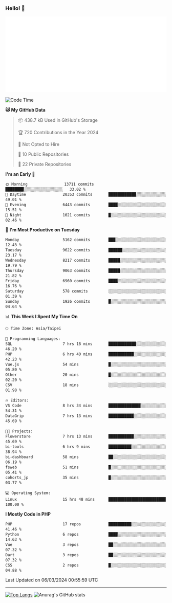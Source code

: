 ### Hello! 👋

![Metrics](/metrics.classic.svg)

<!--START_SECTION:waka-->
![Code Time](http://img.shields.io/badge/Code%20Time-1%2C224%20hrs%2049%20mins-blue)

**🐱 My GitHub Data** 

> 📦 438.7 kB Used in GitHub's Storage 
 > 
> 🏆 720 Contributions in the Year 2024
 > 
> 🚫 Not Opted to Hire
 > 
> 📜 10 Public Repositories 
 > 
> 🔑 22 Private Repositories 
 > 
**I'm an Early 🐤** 

```text
🌞 Morning                13711 commits       ████████░░░░░░░░░░░░░░░░░   33.02 % 
🌆 Daytime                20353 commits       ████████████░░░░░░░░░░░░░   49.01 % 
🌃 Evening                6443 commits        ████░░░░░░░░░░░░░░░░░░░░░   15.51 % 
🌙 Night                  1021 commits        █░░░░░░░░░░░░░░░░░░░░░░░░   02.46 % 
```
📅 **I'm Most Productive on Tuesday** 

```text
Monday                   5162 commits        ███░░░░░░░░░░░░░░░░░░░░░░   12.43 % 
Tuesday                  9622 commits        ██████░░░░░░░░░░░░░░░░░░░   23.17 % 
Wednesday                8217 commits        █████░░░░░░░░░░░░░░░░░░░░   19.79 % 
Thursday                 9063 commits        █████░░░░░░░░░░░░░░░░░░░░   21.82 % 
Friday                   6960 commits        ████░░░░░░░░░░░░░░░░░░░░░   16.76 % 
Saturday                 578 commits         ░░░░░░░░░░░░░░░░░░░░░░░░░   01.39 % 
Sunday                   1926 commits        █░░░░░░░░░░░░░░░░░░░░░░░░   04.64 % 
```


📊 **This Week I Spent My Time On** 

```text
🕑︎ Time Zone: Asia/Taipei

💬 Programming Languages: 
SQL                      7 hrs 18 mins       ████████████░░░░░░░░░░░░░   46.20 % 
PHP                      6 hrs 40 mins       ███████████░░░░░░░░░░░░░░   42.23 % 
Vue.js                   54 mins             █░░░░░░░░░░░░░░░░░░░░░░░░   05.80 % 
Other                    20 mins             █░░░░░░░░░░░░░░░░░░░░░░░░   02.20 % 
CSV                      18 mins             ░░░░░░░░░░░░░░░░░░░░░░░░░   01.98 % 

🔥 Editors: 
VS Code                  8 hrs 34 mins       ██████████████░░░░░░░░░░░   54.31 % 
DataGrip                 7 hrs 13 mins       ███████████░░░░░░░░░░░░░░   45.69 % 

🐱‍💻 Projects: 
Flowerstore              7 hrs 13 mins       ███████████░░░░░░░░░░░░░░   45.69 % 
bi-tools                 6 hrs 9 mins        ██████████░░░░░░░░░░░░░░░   38.94 % 
bi-dashboard             58 mins             ██░░░░░░░░░░░░░░░░░░░░░░░   06.19 % 
fsweb                    51 mins             █░░░░░░░░░░░░░░░░░░░░░░░░   05.41 % 
cohorts_jp               35 mins             █░░░░░░░░░░░░░░░░░░░░░░░░   03.77 % 

💻 Operating System: 
Linux                    15 hrs 48 mins      █████████████████████████   100.00 % 
```

**I Mostly Code in PHP** 

```text
PHP                      17 repos            ██████████░░░░░░░░░░░░░░░   41.46 % 
Python                   6 repos             ████░░░░░░░░░░░░░░░░░░░░░   14.63 % 
Vue                      3 repos             ██░░░░░░░░░░░░░░░░░░░░░░░   07.32 % 
Dart                     3 repos             ██░░░░░░░░░░░░░░░░░░░░░░░   07.32 % 
CSS                      2 repos             █░░░░░░░░░░░░░░░░░░░░░░░░   04.88 % 
```




 Last Updated on 06/03/2024 00:55:59 UTC
<!--END_SECTION:waka-->

<hr>

<span style="display:inline-block">[![Top Langs](https://github-readme-stats.vercel.app/api/top-langs/?username=maureendadap&layout=compact&theme=transparent)](https://github.com/anuraghazra/github-readme-stats)</span>
<span style="display:inline-block">![Anurag's GitHub stats](https://github-readme-stats.vercel.app/api?username=maureendadap&show_icons=true&theme=transparent&count_private=true)</span>

<!--
**MaureenDadap/maureendadap** is a ✨ _special_ ✨ repository because its `README.md` (this file) appears on your GitHub profile.

Here are some ideas to get you started:

- 🔭 I’m currently working on ...
- 🌱 I’m currently learning ...
- 👯 I’m looking to collaborate on ...
- 🤔 I’m looking for help with ...
- 💬 Ask me about ...
- 📫 How to reach me: ...
- 😄 Pronouns: ...
- ⚡ Fun fact: ...
-->
